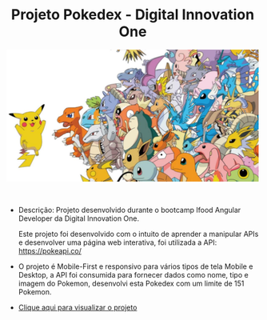 <h1 align="center"> Projeto Pokedex - Digital Innovation One </h1>

<p align="center"> 
    <img src="./assets/img/generation1.jpg" alt="banner de Pokemon">
</p>
<br>

- Descrição: Projeto desenvolvido durante o bootcamp Ifood Angular Developer da Digital Innovation One.

    Este projeto foi desenvolvido com o intuito de aprender a manipular APIs e desenvolver uma página web interativa, foi utilizada a API: https://pokeapi.co/

- O projeto é Mobile-First e responsivo para vários tipos de tela Mobile e Desktop, a API foi consumida para fornecer dados como nome, tipo e imagem do Pokemon, desenvolvi esta Pokedex com um limite de 151 Pokemon.

- [Clique aqui para visualizar o projeto](https://github.com/arthurgab03/pokedex/index.html)
